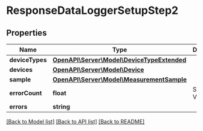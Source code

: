 # ResponseDataLoggerSetupStep2

## Properties
Name | Type | Description | Notes
------------ | ------------- | ------------- | -------------
**deviceTypes** | [**OpenAPI\Server\Model\DeviceTypeExtended**](DeviceTypeExtended.md) |  | 
**devices** | [**OpenAPI\Server\Model\Device**](Device.md) |  | 
**sample** | [**OpenAPI\Server\Model\MeasurementSample**](MeasurementSample.md) |  | [optional] 
**errorCount** | **float** | Sample Value | 
**errors** | **string** |  | [optional] 

[[Back to Model list]](../README.md#documentation-for-models) [[Back to API list]](../README.md#documentation-for-api-endpoints) [[Back to README]](../README.md)


